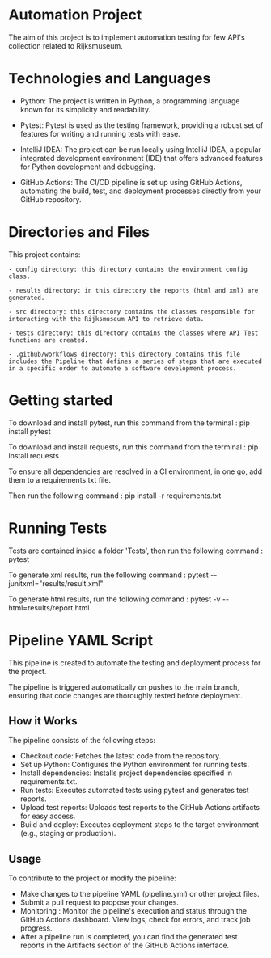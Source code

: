 # Automation Project

The aim of this project is to implement automation testing for few API's collection related to Rijksmuseum.

# Technologies and Languages

- Python: The project is written in Python, a programming language known for its simplicity and readability.

- Pytest: Pytest is used as the testing framework, providing a robust set of features for writing and running tests with ease.

- IntelliJ IDEA: The project can be run locally using IntelliJ IDEA, a popular integrated development environment (IDE) that offers advanced features for Python development and debugging.

- GitHub Actions: The CI/CD pipeline is set up using GitHub Actions, automating the build, test, and deployment processes directly from your GitHub repository.

# Directories and Files

This project contains:

	- config directory: this directory contains the environment config class.

    - results directory: in this directory the reports (html and xml) are generated.

    - src directory: this directory contains the classes responsible for interacting with the Rijksmuseum API to retrieve data.

    - tests directory: this directory contains the classes where API Test functions are created.

    - .github/workflows directory: this directory contains this file includes the Pipeline that defines a series of steps that are executed in a specific order to automate a software development process.

# Getting started

To download and install pytest, run this command from the terminal : pip install pytest

To download and install requests, run this command from the terminal : pip install requests

To ensure all dependencies are resolved in a CI environment, in one go, add them to a requirements.txt file.

Then run the following command : pip install -r requirements.txt

# Running Tests

Tests are contained inside a folder 'Tests', then run the following command : pytest

To generate xml results, run the following command : pytest --junitxml="results/result.xml"

To generate html  results, run the following command : pytest -v --html=results/report.html

# Pipeline YAML Script

This pipeline is created to automate the testing and deployment process for the project. 

The pipeline is triggered automatically on pushes to the main branch, ensuring that code changes are thoroughly tested before deployment.

## How it Works
The pipeline consists of the following steps:

- Checkout code: Fetches the latest code from the repository.
- Set up Python: Configures the Python environment for running tests.
- Install dependencies: Installs project dependencies specified in requirements.txt.
- Run tests: Executes automated tests using pytest and generates test reports.
- Upload test reports: Uploads test reports to the GitHub Actions artifacts for easy access.
- Build and deploy: Executes deployment steps to the target environment (e.g., staging or production).

## Usage

To contribute to the project or modify the pipeline:

- Make changes to the pipeline YAML (pipeline.yml) or other project files.
- Submit a pull request to propose your changes.
- Monitoring : Monitor the pipeline's execution and status through the GitHub Actions dashboard. View logs, check for errors, and track job progress.
- After a pipeline run is completed, you can find the generated test reports in the Artifacts section of the GitHub Actions interface.